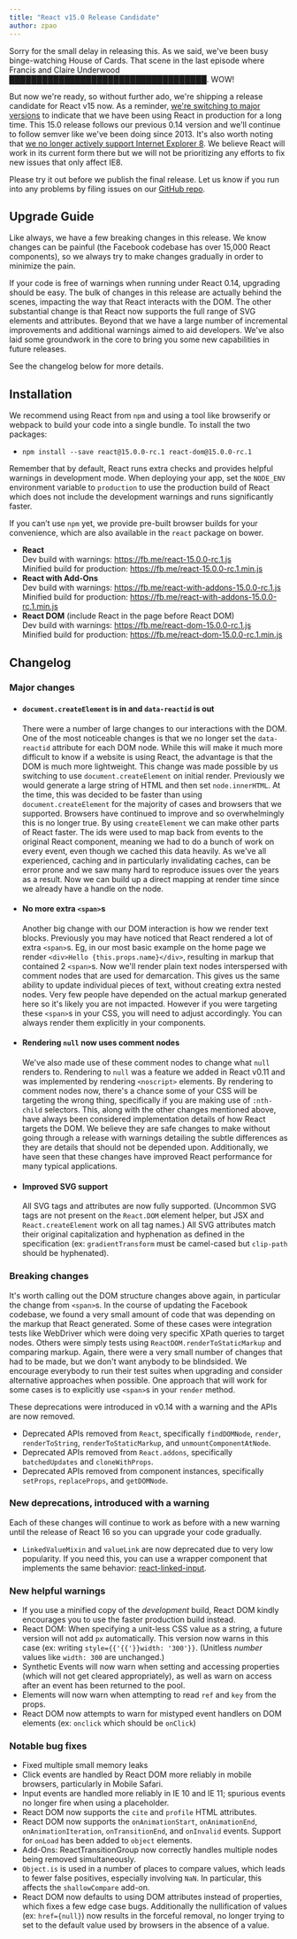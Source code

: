 ```yaml
---
title: "React v15.0 Release Candidate"
author: zpao
---
```


Sorry for the small delay in releasing this. As we said, we've been busy binge-watching House of Cards. That scene in the last episode where Francis and Claire Underwood <abbr title="You didn't think we would actually spoil anything did you?">████████████████████████████████████</abbr>. WOW!

But now we're ready, so without further ado, we're shipping a release candidate for React v15 now. As a reminder, [we're switching to major versions](/react/blog/2016/02/19/new-versioning-scheme.html) to indicate that we have been using React in production for a long time. This 15.0 release follows our previous 0.14 version and we'll continue to follow semver like we've been doing since 2013. It's also worth noting that [we no longer actively support Internet Explorer 8](/react/blog/2016/01/12/discontinuing-ie8-support.html). We believe React will work in its current form there but we will not be prioritizing any efforts to fix new issues that only affect IE8.

Please try it out before we publish the final release. Let us know if you run into any problems by filing issues on our [GitHub repo](https://github.com/facebook/react).

## Upgrade Guide

Like always, we have a few breaking changes in this release. We know changes can be painful (the Facebook codebase has over 15,000 React components), so we always try to make changes gradually in order to minimize the pain.

If your code is free of warnings when running under React 0.14, upgrading should be easy. The bulk of changes in this release are actually behind the scenes, impacting the way that React interacts with the DOM. The other substantial change is that React now supports the full range of SVG elements and attributes. Beyond that we have a large number of incremental improvements and additional warnings aimed to aid developers. We've also laid some groundwork in the core to bring you some new capabilities in future releases.

See the changelog below for more details.

## Installation

We recommend using React from `npm` and using a tool like browserify or webpack to build your code into a single bundle. To install the two packages:

* `npm install --save react@15.0.0-rc.1 react-dom@15.0.0-rc.1`

Remember that by default, React runs extra checks and provides helpful warnings in development mode. When deploying your app, set the `NODE_ENV` environment variable to `production` to use the production build of React which does not include the development warnings and runs significantly faster.

If you can’t use `npm` yet, we provide pre-built browser builds for your convenience, which are also available in the `react` package on bower.

* **React**  
  Dev build with warnings: <https://fb.me/react-15.0.0-rc.1.js>  
  Minified build for production: <https://fb.me/react-15.0.0-rc.1.min.js>  
* **React with Add-Ons**  
  Dev build with warnings: <https://fb.me/react-with-addons-15.0.0-rc.1.js>  
  Minified build for production: <https://fb.me/react-with-addons-15.0.0-rc.1.min.js>  
* **React DOM** (include React in the page before React DOM)  
  Dev build with warnings: <https://fb.me/react-dom-15.0.0-rc.1.js>  
  Minified build for production: <https://fb.me/react-dom-15.0.0-rc.1.min.js>  

## Changelog

### Major changes

- #### `document.createElement` is in and `data-reactid` is out

    There were a number of large changes to our interactions with the DOM. One of the most noticeable changes is that we no longer set the `data-reactid` attribute for each DOM node. While this will make it much more difficult to know if a website is using React, the advantage is that the DOM is much more lightweight. This change was made possible by us switching to use `document.createElement` on initial render. Previously we would generate a large string of HTML and then set `node.innerHTML`. At the time, this was decided to be faster than using `document.createElement` for the majority of cases and browsers that we supported. Browsers have continued to improve and so overwhelmingly this is no longer true. By using `createElement` we can make other parts of React faster. The ids were used to map back from events to the original React component, meaning we had to do a bunch of work on every event, even though we cached this data heavily. As we've all experienced, caching and in particularly invalidating caches, can be error prone and we saw many hard to reproduce issues over the years as a result. Now we can build up a direct mapping at render time since we already have a handle on the node.

- #### No more extra `<span>`s

    Another big change with our DOM interaction is how we render text blocks. Previously you may have noticed that React rendered a lot of extra `<span>`s. Eg, in our most basic example on the home page we render `<div>Hello {this.props.name}</div>`, resulting in markup that contained 2 `<span>`s. Now we'll render plain text nodes interspersed with comment nodes that are used for demarcation. This gives us the same ability to update individual pieces of text, without creating extra nested nodes. Very few people have depended on the actual markup generated here so it's likely you are not impacted. However if you were targeting these `<span>`s in your CSS, you will need to adjust accordingly. You can always render them explicitly in your components.

- #### Rendering `null` now uses comment nodes

    We've also made use of these comment nodes to change what `null` renders to. Rendering to `null` was a feature we added in React v0.11 and was implemented by rendering `<noscript>` elements. By rendering to comment nodes now, there's a chance some of your CSS will be targeting the wrong thing, specifically if you are making use of `:nth-child` selectors. This, along with the other changes mentioned above, have always been considered implementation details of how React targets the DOM. We believe they are safe changes to make without going through a release with warnings detailing the subtle differences as they are details that should not be depended upon. Additionally, we have seen that these changes have improved React performance for many typical applications.

- #### Improved SVG support

    All SVG tags and attributes are now fully supported. (Uncommon SVG tags are not present on the `React.DOM` element helper, but JSX and `React.createElement` work on all tag names.) All SVG attributes match their original capitalization and hyphenation as defined in the specification (ex: `gradientTransform` must be camel-cased but `clip-path` should be hyphenated).



### Breaking changes

It's worth calling out the DOM structure changes above again, in particular the change from `<span>`s. In the course of updating the Facebook codebase, we found a very small amount of code that was depending on the markup that React generated. Some of these cases were integration tests like WebDriver which were doing very specific XPath queries to target nodes. Others were simply tests using `ReactDOM.renderToStaticMarkup` and comparing markup. Again, there were a very small number of changes that had to be made, but we don't want anybody to be blindsided. We encourage everybody to run their test suites when upgrading and consider alternative approaches when possible. One approach that will work for some cases is to explicitly use `<span>`s in your `render` method.

These deprecations were introduced in v0.14 with a warning and the APIs are now removed.

- Deprecated APIs removed from `React`, specifically `findDOMNode`, `render`, `renderToString`, `renderToStaticMarkup`, and `unmountComponentAtNode`.
- Deprecated APIs removed from `React.addons`, specifically `batchedUpdates` and `cloneWithProps`.
- Deprecated APIs removed from component instances, specifically `setProps`, `replaceProps`, and `getDOMNode`.

### New deprecations, introduced with a warning

Each of these changes will continue to work as before with a new warning until the release of React 16 so you can upgrade your code gradually.

- `LinkedValueMixin` and `valueLink` are now deprecated due to very low popularity. If you need this, you can use a wrapper component that implements the same behavior: [react-linked-input](https://www.npmjs.com/package/react-linked-input).


### New helpful warnings

- If you use a minified copy of the _development_ build, React DOM kindly encourages you to use the faster production build instead.
- React DOM: When specifying a unit-less CSS value as a string, a future version will not add `px` automatically. This version now warns in this case (ex: writing `style={{'{{'}}width: '300'}}`. (Unitless *number* values like `width: 300` are unchanged.)
- Synthetic Events will now warn when setting and accessing properties (which will not get cleared appropriately), as well as warn on access after an event has been returned to the pool.
- Elements will now warn when attempting to read `ref` and `key` from the props.
- React DOM now attempts to warn for mistyped event handlers on DOM elements (ex: `onclick` which should be `onClick`)

### Notable bug fixes

- Fixed multiple small memory leaks
- Click events are handled by React DOM more reliably in mobile browsers, particularly in Mobile Safari.
- Input events are handled more reliably in IE 10 and IE 11; spurious events no longer fire when using a placeholder.
- React DOM now supports the `cite` and `profile` HTML attributes.
- React DOM now supports the `onAnimationStart`, `onAnimationEnd`, `onAnimationIteration`, `onTransitionEnd`, and `onInvalid` events. Support for `onLoad` has been added to `object` elements.
- Add-Ons: ReactTransitionGroup now correctly handles multiple nodes being removed simultaneously.
- `Object.is` is used in a number of places to compare values, which leads to fewer false positives, especially involving `NaN`. In particular, this affects the `shallowCompare` add-on.
- React DOM now defaults to using DOM attributes instead of properties, which fixes a few edge case bugs. Additionally the nullification of values (ex: `href={null}`) now results in the forceful removal, no longer trying to set to the default value used by browsers in the absence of a value.

